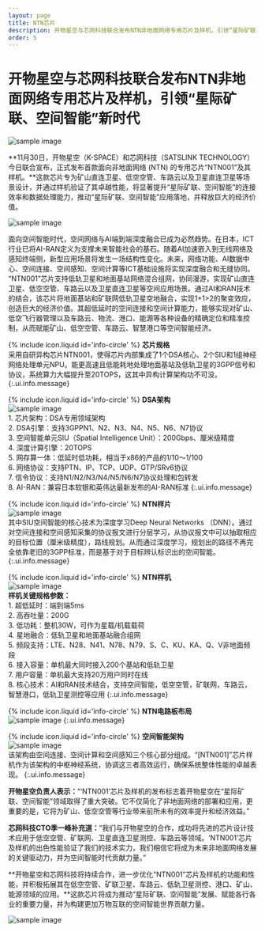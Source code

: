 ```yaml
---
layout: page
title: NTN芯片
description: 开物星空与芯网科技联合发布NTN非地面网络专用芯片及样机，引领“星际矿联、空间智能”新时代
order: 5
---
```

# 开物星空与芯网科技联合发布NTN非地面网络专用芯片及样机，引领“星际矿联、空间智能”新时代

![sample image](640.gif "展示图")

**11月30日，开物星空（K-SPACE）和芯网科技（SATSLINK TECHNOLOGY）今日联合宣布，正式发布首款面向非地面网络 (NTN) 的专用芯片“NTN001”及其样机。**这款芯片专为矿山直连卫星、低空空管、车路云以及卫星直连卫星等场景设计，并通过样机验证了其卓越性能，将显著提升“星际矿联、空间智能”的连接效率和数据处理能力，推动“星际矿联、空间智能”应用落地，并释放巨大的经济价值。

![sample image](640.png "展示图")

面向空间智能时代，空间网络与AI端到端深度融合已成为必然趋势。在日本，ICT行业已将AI-RAN定义为支撑未来智能社会的基石。随着AI加速嵌入到无线网络及感知终端侧，新型应用场景将发生一场结构性变化。未来，网络功能、AI数据中心、空间连接、空间感知、空间计算等ICT基础设施将实现深度融合和无缝协同。<br>“NTN001”芯片支持低轨卫星和地面基站网络混合组网，协同漫游，实现矿山直连卫星、低空空管、车路云以及卫星直连卫星等空间应用场景。通过AI和RAN技术的结合，该芯片将地面基站和矿联网低轨卫星空地融合，实现1+1>2的聚变效应，创造巨大的经济价值。其超低延时的空间连接和空间计算能力，能够实现对矿山、低空飞行器管理以及车路云、物流、港口、能源等各种设备的精确定位和精准控制，从而赋能矿山、低空空管、车路云、智慧港口等空间智能经济。

<span>{% include icon.liquid id='info-circle' %} <b>芯片规格</b></span><br>采用自研异构芯片NTN001，使得芯片内部集成了1个DSA核心、2个SIU和1组神经网络处理单元NPU。能更高速且低能耗地处理地面基站及低轨卫星的3GPP信号和协议，系统算力大幅提升至20TOPS，这其中异构计算架构功不可没。
{:.ui.info.message}

<span>{% include icon.liquid id='info-circle' %} <b>DSA架构</b></span><br> ![sample image](640.webp "DSA架构")<br> 1. 芯片架构：DSA专用领域架构<br>2. DSA引擎：支持3GPPN1、N2、N3、N4、N5、N6、N7协议<br>3. 空间智能单元SIU（Spatial Intelligence Unit）：200Gbps、厘米级精度<br>4. 深度计算引擎：20TOPS<br>5. 网存算一体：低延时低功耗，相当于x86的产品的1/10～1/100<br>6. 网络协议：支持PTN、IP、TCP、UDP、GTP/SRv6协议<br>7. 信令协议：支持N1/N2/N3/N4/N5/N6/N7协议处理和包转发<br>8. AI-RAN：兼容日本软银和英伟达最新发布的AI-RAN标准
{:.ui.info.message}

<span>{% include icon.liquid id='info-circle' %} <b>NTN样片</b></span><br> ![sample image](5.jpg "NTN样片")<br>其中SIU空间智能的核心技术为深度学习Deep Neural Networks （DNN）。通过对空间连接和空间感知采集的协议报文进行分层学习，从协议报文中可以抽取相应的目标位置（厘米级精度），路线规划。从而通过深度学习，规划出的路径不再完全依靠老旧的3GPP标准，而是基于对于目标辨认标识出的空间智能。
{:.ui.info.message}

<span>{% include icon.liquid id='info-circle' %} <b>NTN样机</b></span><br> ![sample image](53.jpg "NTN样机")<br>**样机关键规格参数：**<br>1. 超低延时：端到端5ms<br>2. 高吞吐量：200G<br>3. 低功耗：整机30W，可作为星载/机载载荷<br>4. 星地融合：低轨卫星和地面基站融合组网<br>5. 频段支持：LTE、N28、N41、N78、N79、S、C、KU、KA、Q、V非地面频段<br>6. 接入容量：单机最大同时接入200个基站和低轨卫星<br>7. 用户容量：单机最大支持20万用户同时在线<br>8. 核心技术：AI和RAN技术结合，支持空间智能，低空空管，矿联网，车路云，智慧港口，低轨卫星测控等应用
{:.ui.info.message}

<span>{% include icon.liquid id='info-circle' %} <b>NTN电路板布局</b></span><br> ![sample image](6.webp "NTN电路板布局")
{:.ui.info.message}

<span>{% include icon.liquid id='info-circle' %} <b>空间智能架构</b></span><br> ![sample image](2.png "空间智能架构")<br>该架构由空间连接、空间计算和空间感知三个核心部分组成。“[NTN001]”芯片样机作为该架构的中枢神经系统，协调这三者高效运行，确保系统整体性能的卓越表现。
{:.ui.info.message}

**开物星空负责人表示：**“‘NTN001’芯片及样机的发布标志着开物星空在“星际矿联、空间智能”领域取得了重大突破。它不仅简化了非地面网络的部署和应用，更重要的是，它将为矿山、低空空管等行业带来前所未有的效率提升和经济效益。”<br>

**芯网科技CTO季一峰补充道：**“我们与开物星空的合作，成功将先进的芯片设计技术应用于低空空管、矿联网、卫星直连卫星测控、车路云等领域。‘NTN001’芯片及样机的出色性能验证了我们的技术实力，我们相信它将成为未来非地面网络发展的关键驱动力，并为空间智能时代贡献力量。”<br>

**开物星空和芯网科技将持续合作，进一步优化“NTN001”芯片及样机的功能和性能，并积极拓展其在低空空管、矿联卫星、车路云、低轨卫星测控、港口、矿山、能源领域的应用。**这款芯片将成为推动“星际矿联、空间智能”发展、赋能各行各业的重要力量，并为构建更加万物互联的空间智能世界贡献力量。<br>

![sample image](4900.png "联系方式")

